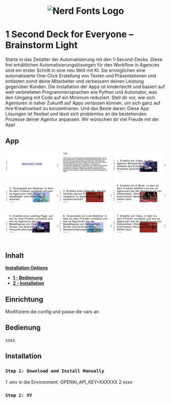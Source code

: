 <h1 align="center">
  <img src="https://www.finii-apps.de/img/finii_logo.png" width="300" alt="Nerd Fonts Logo" />
</h1>

# 1 Second Deck for Everyone – Brainstorm Light
Starte in das Zeitalter der Automatisierung mit den 1-Second-Decks. Diese frei erhältlichen Automatisierungslösungen für den Workflow in Agencies sind ein erster Schritt in eine neu Welt mit KI. Sie ermöglichen eine automatisierte One-Click Erstellung von Texten und Präsentationen und entlasten somit deine Mitarbeiter und verbessern deinen Leistung gegenüber Kunden. Die Installation der Apps ist kinderleicht und basiert auf weit verbreiteten Programmiersprachen wie Python und Automator, was den Umgang mit Code auf ein Minimum reduziert. Stell dir vor, wie sich Agenturen in naher Zukunft auf Apps verlassen können, um sich ganz auf ihre Kreativarbeit zu konzentrieren. Und das Beste daran: Diese App Lösungen ist flexibel und lässt sich problemlos an die bestehenden Prozesse deiner Agentur anpassen. Wir wünschen dir viel Freude mit der App!

## App

![- Bild fehlt -](https://github.com/FINII-Apps/one-second-decks-brainstorm-light/blob/main/screenshot.png?raw=true "Output of Script")

## Inhalt
[**Installation Options**](#font-installation)
  * [**1 - Bedienung**](#bedienung)
  * [**2 - Installation**](#installation)

## Einrichtung

Modifiziere die config und passe die vars an

## Bedienung
xxxx

## Installation

### `Step 1: Download and Install Manually`

1 .env in die Environment: OPENAI_API_KEY=XXXXXX
2 xxxx

### `Step 2: XY`
